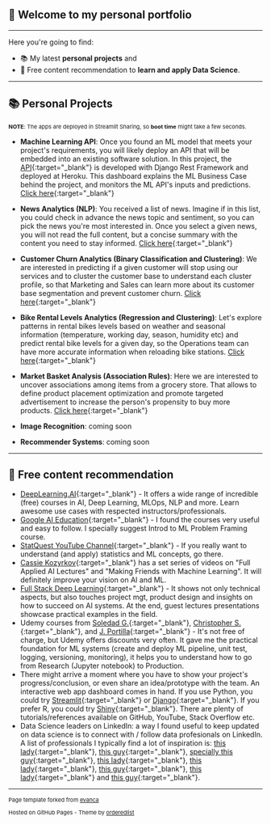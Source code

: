## 👋 Welcome to my personal portfolio 

---

Here you're going to find:
* 📚 My latest **personal projects** and
* 📌 Free content recommendation to **learn and apply Data Science**.


--- 
## 📚 Personal Projects
<p style="font-size:11px"> <b>NOTE</b>: The apps are deployed in Streamlit Sharing, so <b>boot time</b> might take a few seconds. </p>

* **Machine Learning API**: Once you found an ML model that meets your project's requirements, you will likely deploy an API that will be embedded into an existing software solution. In this project, the [API](https://doreto-ml-api.herokuapp.com/){:target="_blank"} is developed with Django Rest Framework and deployed at Heroku. This dashboard explains the ML Business Case behind the project, and monitors the ML API's inputs and predictions. [Click here](https://share.streamlit.io/fernandorocha88/portfolio-ml-api/main/app.py){:target="_blank"} 

* **News Analytics (NLP)**: You received a list of news. Imagine if in this list, you could check in advance the news topic and sentiment, so you can pick the news you're most interested in. Once you select a given news, you will not read the full content, but a concise summary with the content you need to stay informed. [Click here](https://share.streamlit.io/fernandorocha88/portfolio-nlp/main/app.py){:target="_blank"} 

* **Customer Churn Analytics (Binary Classification and Clustering)**: We are interested in predicting if a given customer will stop using our services and to cluster the customer base to understand each cluster profile, so that Marketing and Sales can learn more about its customer base segmentation and prevent customer churn. [Click here](https://share.streamlit.io/fernandorocha88/portfolio-telecom-customer-base/main/app.py){:target="_blank"}  

* **Bike Rental Levels Analytics (Regression and Clustering)**: Let's explore patterns in rental bikes levels based on weather and seasonal information (temperature, working day, season, humidity etc) and predict rental bike levels for a given day, so the Operations team can have more accurate information when reloading bike stations. [Click here](https://share.streamlit.io/fernandorocha88/portfolio-rental-bikes/main/app.py){:target="_blank"} 

* **Market Basket Analysis (Association Rules)**: Here we are interested to uncover associations among items from a grocery store. That allows to define product placement optimization and promote targeted advertisement to increase the person's propensity to buy more products. [Click here](https://share.streamlit.io/fernandorocha88/portfolio-market-basket/main/app.py){:target="_blank"}  


* **Image Recognition**: coming soon
* **Recommender Systems**: coming soon 

---
## 📌 Free content recommendation

* [DeepLearning.AI](https://www.deeplearning.ai/){:target="_blank"} - It offers a wide range of incredible (free) courses in AI, Deep Learning, MLOps, NLP and more. Learn awesome use cases with respected instructors/professionals.
* [Google AI Education](https://ai.google/education/){:target="_blank"} - I found the courses very useful and easy to follow. I specially suggest Introd to ML Problem Framing course.
* [StatQuest YouTube Channel](https://www.youtube.com/channel/UCtYLUTtgS3k1Fg4y5tAhLbw){:target="_blank"} - If you really want to understand (and apply) statistics and ML concepts, go there.
* [Cassie Kozyrkov](https://www.youtube.com/c/Kozyrkov/playlists){:target="_blank"} has a set series of videos on "Full Applied AI Lectures" and "Making Friends with Machine Learning". It will definitely improve your vision on AI and ML.
* [Full Stack Deep Learning](https://course.fullstackdeeplearning.com/){:target="_blank"} - It shows not only technical aspects, but also touches project mgt, product design and insights on how to succeed on AI systems. At the end, guest lectures presentations showcase practical examples in the field.
* Udemy courses from [Soledad G.](https://www.udemy.com/user/soledad-galli/){:target="_blank"}, [Christopher S.](https://www.udemy.com/user/christopher-samiullah/){:target="_blank"}, and [J. Portilla](https://www.udemy.com/user/joseportilla/){:target="_blank"} - It's not free of charge, but Udemy offers discounts very often. It gave me the practical foundation for ML systems (create and deploy ML pipeline, unit test, logging, versioning, monitoring), it helps you to understand how to go from Research (Jupyter notebook) to Production.
* There might arrive a moment where you have to show your project's progress/conclusion, or even share an idea/prototype with the team. An interactive web app dashboard comes in hand. If you use Python, you could try [Streamlit](https://www.streamlit.io/){:target="_blank"} or [Django](https://www.djangoproject.com/){:target="_blank"}. If you prefer R, you could try [Shiny](https://shiny.rstudio.com/){:target="_blank"}. There are plenty of tutorials/references available on GitHub, YouTube, Stack Overflow etc.
* Data Science leaders on LinkedIn: a way I found useful to keep updated on data science is to connect with / follow data profesionals on LinkedIn. A list of professionals I typically find a lot of inspiration is: [this lady](https://www.linkedin.com/in/kozyrkov/){:target="_blank"}, [this guy](https://www.linkedin.com/in/andrewyng/){:target="_blank"}, [specially this guy](https://www.linkedin.com/in/eric-weber-060397b7/){:target="_blank"}, [this lady](https://www.linkedin.com/in/chiphuyen/){:target="_blank"}, [this lady](https://www.linkedin.com/in/soledad-galli/){:target="_blank"}, [this guy](https://www.linkedin.com/in/stevenouri/){:target="_blank"}, [this lady](https://www.linkedin.com/in/dalianaliu/){:target="_blank"} and [this guy](https://www.linkedin.com/in/datawithdanny/){:target="_blank"}.


---
<p style="font-size:11px">Page template forked from <a href="https://github.com/evanca/quick-portfolio" target="_blank">evanca</a></p>
<p style="font-size:11px">Hosted on GitHub Pages - Theme by <a href="https://github.com/orderedlist" target="_blank">orderedlist</a> </p>

<!-- Remove above link if you don't want to attibute -->
